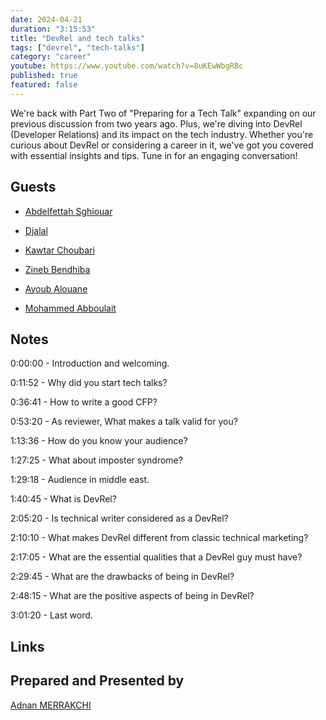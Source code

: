```yaml
---
date: 2024-04-21
duration: "3:15:53"
title: "DevRel and tech talks"
tags: ["devrel", "tech-talks"]
category: "career"
youtube: https://www.youtube.com/watch?v=8uKEwWbgRBc
published: true
featured: false
---
```


We're back with Part Two of "Preparing for a Tech Talk" expanding on our previous discussion from two years ago. Plus, we're diving into DevRel (Developer Relations) and its impact on the tech industry. Whether you're curious about DevRel or considering a career in it, we've got you covered with essential insights and tips. Tune in for an engaging conversation!

## Guests

- [Abdelfettah Sghiouar](https://twitter.com/boredabdel)

- [Djalal](https://twitter.com/enlamp)

- [Kawtar Choubari](https://www.linkedin.com/in/choubari/)

- [Zineb Bendhiba](https://twitter.com/ZinebBendhiba)

- [Ayoub Alouane](https://twitter.com/alouane_med)

- [Mohammed Abboulait](https://twitter.com/laytoun)

## Notes

0:00:00 - Introduction and welcoming.

0:11:52 - Why did you start tech talks?

0:36:41 - How to write a good CFP?

0:53:20 - As reviewer, What makes a talk valid for you?

1:13:36 - How do you know your audience?

1:27:25 - What about imposter syndrome?

1:29:18 - Audience in middle east.

1:40:45 - What is DevRel?

2:05:20 - Is technical writer considered as a DevRel?

2:10:10 - What makes DevRel different from classic technical marketing?

2:17:05 - What are the essential qualities that a DevRel guy must have?

2:29:45 - What are the drawbacks of being in DevRel?

2:48:15 - What are the positive aspects of being in DevRel?

3:01:20 - Last word.

## Links

## Prepared and Presented by

[Adnan MERRAKCHI](https://twitter.com/_admerra)
